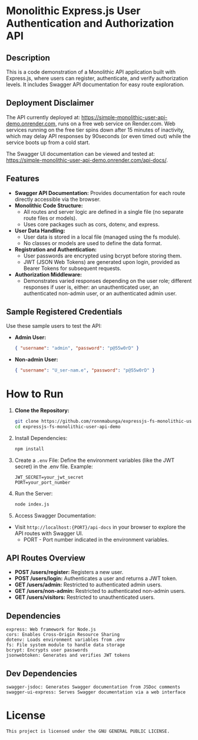 # Monolithic Express.js User Authentication and Authorization API

## Description

This is a code demonstration of a Monolithic API application built with Express.js, where users can register, authenticate, and verify authorization levels. It includes Swagger API documentation for easy route exploration.

## Deployment Disclaimer

The API currently deployed at: <https://simple-monolithic-user-api-demo.onrender.com>, runs on a free web service on Render.com. Web services running on the free tier spins down after 15 minutes of inactivity, which may delay API responses by 90seconds (or even timed out) while the service boots up from a cold start.

The Swagger UI documentation can be viewed and tested at: <https://simple-monolithic-user-api-demo.onrender.com/api-docs/>.

## Features

-   **Swagger API Documentation:** Provides documentation for each route directly accessible via the browser.
-   **Monolithic Code Structure:**
    -   All routes and server logic are defined in a single file (no separate route files or models).
    -   Uses core packages such as cors, dotenv, and express.
-   **User Data Handling:**
    -   User data is stored in a local file (managed using the fs module).
    -   No classes or models are used to define the data format.
-   **Registration and Authentication:**
    -   User passwords are encrypted using bcrypt before storing them.
    -   JWT (JSON Web Tokens) are generated upon login, provided as Bearer Tokens for subsequent requests.
-   **Authorization Middleware:**
    -   Demonstrates varied responses depending on the user role; different responses if user is, either: an unauthenticated user, an authenticated non-admin user, or an authenticated admin user.

## Sample Registered Credentials

Use these sample users to test the API:

-   **Admin User:**
    ```json
    { "username": "admin", "password": "p@55w0rD" }
    ```
-   **Non-admin User:**
    ```json
    { "username": "U_ser-nam.e", "password": "p@55w0rD" }
    ```

# How to Run

1.  **Clone the Repository:**

    ```bash
    git clone https://github.com/ronnmabunga/expressjs-fs-monolithic-user-api-demo.git
    cd expressjs-fs-monolithic-user-api-demo
    ```

2.  Install Dependencies:

    ```bash
    npm install
    ```

3.  Create a `.env` File:
    Define the environment variables (like the JWT secret) in the .env file. Example:

    ```env
    JWT_SECRET=your_jwt_secret
    PORT=your_port_number
    ```

4.  Run the Server:

    ```bash
    node index.js
    ```

5.  Access Swagger Documentation:

-   Visit `http://localhost:{PORT}/api-docs` in your browser to explore the API routes with Swagger UI.
    -   PORT - Port number indicated in the environment variables.

## API Routes Overview

-   **POST /users/register:** Registers a new user.
-   **POST /users/login:** Authenticates a user and returns a JWT token.
-   **GET /users/admin:** Restricted to authenticated admin users.
-   **GET /users/non-admin:** Restricted to authenticated non-admin users.
-   **GET /users/visitors:** Restricted to unauthenticated users.

## Dependencies

    express: Web framework for Node.js
    cors: Enables Cross-Origin Resource Sharing
    dotenv: Loads environment variables from .env
    fs: File system module to handle data storage
    bcrypt: Encrypts user passwords
    jsonwebtoken: Generates and verifies JWT tokens

## Dev Dependencies

    swagger-jsdoc: Generates Swagger documentation from JSDoc comments
    swagger-ui-express: Serves Swagger documentation via a web interface

# License

    This project is licensed under the GNU GENERAL PUBLIC LICENSE.
